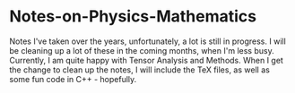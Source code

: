 # Notes-on-Physics-Mathematics
Notes I've taken over the years, unfortunately, a lot is still in progress.
I will be cleaning up a lot of these in the coming months, when I'm less busy.
Currently, I am quite happy with Tensor Analysis and Methods. 
When I get the change to clean up the notes, I will include the TeX files, as 
well as some fun code in C++ - hopefully.
